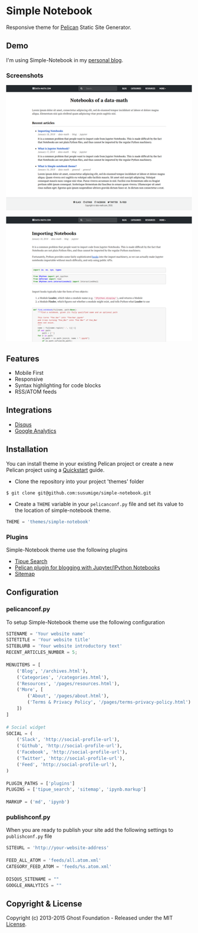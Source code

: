 # Simple Notebook

Responsive theme for [Pelican](http://blog.getpelican.com/) Static Site Generator.

## Demo

I'm using Simple-Notebook in my [personal blog](http://data-math.com/).

### Screenshots

![homepage](homepage.png)

![notebook](notebook.png)

## Features

* Mobile First
* Responsive
* Syntax highlighting for code blocks
* RSS/ATOM feeds

## Integrations

* [Disqus](https://disqus.com/) 
* [Google Analytics](https://www.google.com/analytics/web/)

## Installation

You can install theme in your existing Pelican project or create a new Pelican project using a [Quickstart](http://docs.getpelican.com) guide.

* Clone the repository into your project 'themes' folder

```
$ git clone git@github.com:susumige/simple-notebook.git
```

* Create a `THEME` variable in your `pelicanconf.py` file and set its value to the location of simple-notebook theme.

```python
THEME = 'themes/simple-notebook'
```

### Plugins

Simple-Notebook theme use the following plugins

* [Tipue Search](https://github.com/talha131/Tipue-Search) 
* [Pelican plugin for blogging with Jupyter/IPython Notebooks](https://github.com/danielfrg/pelican-ipynb)
* [Sitemap](https://github.com/getpelican/pelican-plugins/tree/master/sitemap)

## Configuration

### pelicanconf.py

To setup Simple-Notebook theme use the following configuration

```python
SITENAME = 'Your website name'
SITETITLE = 'Your website title'
SITEBLURB = 'Your website introductory text'
RECENT_ARTICLES_NUMBER = 5;

MENUITEMS = [
    ('Blog', '/archives.html'),
    ('Categories', '/categories.html'),
    ('Resources', '/pages/resources.html'),
    ('More', [
        ('About', '/pages/about.html'),
        ('Terms & Privacy Policy', '/pages/terms-privacy-policy.html')
    ])
]

# Social widget
SOCIAL = (
    ('Slack', 'http://social-profile-url'),
    ('Github', 'http://social-profile-url'),
    ('Facebook', 'http://social-profile-url'),
    ('Twitter', 'http://social-profile-url'),
    ('Feed', 'http://social-profile-url'),
)

PLUGIN_PATHS = ['plugins']
PLUGINS = ['tipue_search', 'sitemap', 'ipynb.markup']

MARKUP = ('md', 'ipynb')
```

### publishconf.py

When you are ready to publish your site add the following settings to `publishconf.py` file

```python
SITEURL = 'http://your-website-address'

FEED_ALL_ATOM = 'feeds/all.atom.xml'
CATEGORY_FEED_ATOM = 'feeds/%s.atom.xml'

DISQUS_SITENAME = ""
GOOGLE_ANALYTICS = ""
```

## Copyright & License

Copyright (c) 2013-2015 Ghost Foundation - Released under the MIT [License](LICENSE).
